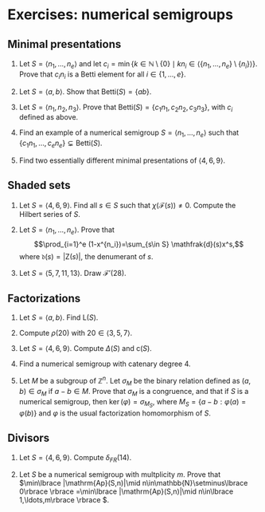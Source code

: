 # Exercises: numerical semigroups

## Minimal presentations

1. Let $S=\langle n_1,\ldots, n_e\rangle$ and let $c_i=\min\lbrace k\in \mathbb{N}\setminus\lbrace 0\rbrace  \mid kn_i\in \langle \lbrace n_1,\ldots,n_e\rbrace \setminus\lbrace n_i\rbrace \rangle \rbrace$. Prove that $c_in_i$ is a Betti element for all $i\in\lbrace 1,\ldots,e\rbrace$.

1. Let $S=\langle a,b\rangle$. Show that $\mathrm{Betti}(S)=\lbrace a b\rbrace$.

1. Let $S=\langle n_1,n_2,n_3\rangle$. Prove that $\mathrm{Betti}(S)=\lbrace c_1n_1,c_2n_2,c_3n_3\rbrace$, with $c_i$ defined as above.

1. Find an example of a numerical semigroup $S=\langle n_1,\ldots, n_e\rangle$ such that $\lbrace c_1n_1,\ldots, c_en_e\rbrace \subsetneq \mathrm{Betti}(S)$.

1. Find two essentially different minimal presentations of $\langle 4,6,9\rangle$.

## Shaded sets

1. Let $S=\langle 4,6,9\rangle$. Find all $s\in S$ such that $\chi(\mathcal{F}(s))\neq 0$. Compute the Hilbert series of $S$.

1. Let $S=\langle n_1,\ldots, n_e\rangle$. Prove that 
  $$\prod_{i=1}^e (1-x^{n_i})=\sum_{s\in S} \mathfrak{d}(s)x^s,$$ 
  where $\mathfrak{d}(s)=|\mathsf{Z}(s)|$, the denumerant of $s$.

1. Let $S=\langle 5, 7, 11, 13\rangle$. Draw $\mathcal{F}'(28)$.

## Factorizations

1. Let $S=\langle a,b\rangle$. Find $\mathsf{L}(S)$.

1. Compute $\rho(20)$ with $20\in \langle 3,5,7\rangle$.

1. Let $S=\langle 4,6,9\rangle$. Compute $\Delta(S)$ and $\mathsf{c}(S)$.

1. Find a numerical semigroup with catenary degree $4$.

1. Let $M$ be a subgroup of $\mathbb Z^n$. Let $\sigma_M$ be the binary relation defined as $(a,b)\in \sigma_M$ if $a-b\in M$. Prove that $\sigma_M$ is a congruence, and that if $S$ is a numerical semigroup, then $\ker(\varphi)=\sigma_{M_S}$, where $M_S=\lbrace a-b : \varphi(a)=\varphi(b)\rbrace$ and $\varphi$ is the usual factorization homomorphism of $S$.

## Divisors

1. Let $S=\langle 4,6,9\rangle$. Compute $\delta_{FR}(14)$.

1. Let $S$ be a numerical semigroup with multplicity $m$. Prove that $\min\lbrace |\mathrm{Ap}(S,n)|\mid n\in\mathbb{N}\setminus\lbrace 0\rbrace \rbrace =\min\lbrace |\mathrm{Ap}(S,n)|\mid n\in\lbrace 1,\ldots,m\rbrace \rbrace $.
